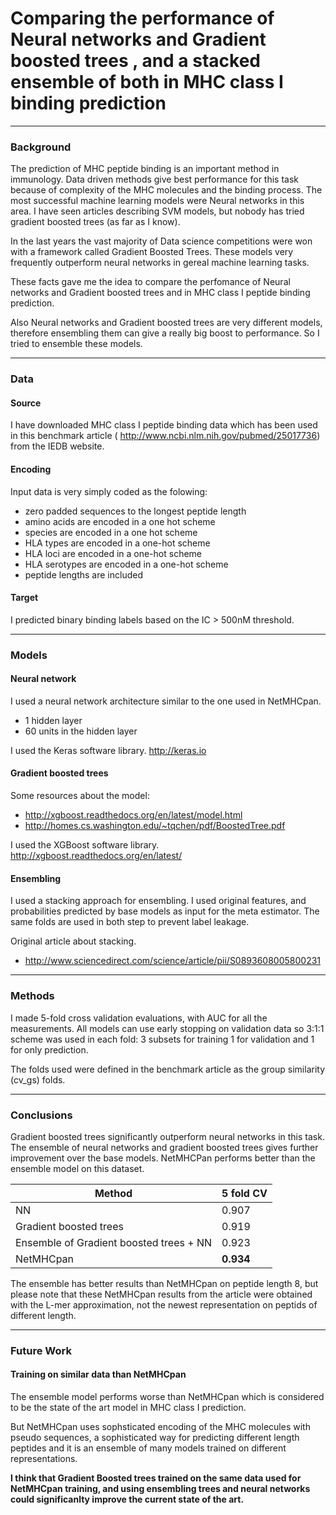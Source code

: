 # Comparing the performance of Neural networks and Gradient boosted trees  , and a stacked ensemble of both in MHC class I binding prediction


---
### Background

The prediction of MHC peptide binding is an important method in immunology. Data driven methods give best performance for this task because of complexity of the MHC molecules and the binding process. The most successful machine learning models were Neural networks in this area.  I have seen articles describing SVM models, but nobody has tried gradient boosted trees (as far as I know).


In the last years the vast majority of Data science competitions were won with a framework called Gradient Boosted Trees. These models very frequently outperform neural networks in gereal machine learning tasks. 

These facts gave me the idea to compare the perfomance of  Neural networks  and Gradient boosted trees and in MHC class I peptide binding prediction.

Also Neural networks and Gradient boosted trees are very different models, therefore ensembling them can give a really big boost to performance. So I tried to ensemble these models.


----
### Data

#### Source
I have downloaded MHC class I peptide binding data which has been used in this benchmark article ( http://www.ncbi.nlm.nih.gov/pubmed/25017736)  from the IEDB website.


#### Encoding 

Input data is very simply coded as the folowing:
- zero padded sequences to the longest peptide length
- amino acids are encoded in a one hot scheme
- species are encoded in a one hot scheme
- HLA types are encoded in a one-hot scheme
- HLA loci are encoded in a one-hot scheme
- HLA serotypes are encoded in a one-hot scheme
- peptide lengths are included

#### Target 

I predicted binary binding labels based on the IC > 500nM threshold.


---

### Models

#### Neural network

I used a neural network architecture similar to the one used in NetMHCpan.
- 1 hidden layer
- 60 units in the hidden layer

I used the Keras software library. http://keras.io


#### Gradient boosted trees
Some resources about the model:
- http://xgboost.readthedocs.org/en/latest/model.html
- http://homes.cs.washington.edu/~tqchen/pdf/BoostedTree.pdf
    
I used the XGBoost software library. http://xgboost.readthedocs.org/en/latest/


#### Ensembling



I used a stacking approach for ensembling. I used original features, and probabilities predicted by base models as input for the meta estimator. The same folds are used in both step to prevent label leakage.

Original article about stacking.
- http://www.sciencedirect.com/science/article/pii/S0893608005800231




---

### Methods


I made 5-fold cross validation evaluations, with AUC for all the measurements. All models can use early stopping on validation data so 3:1:1 scheme was used in each fold: 3 subsets for training 1 for validation and 1 for only prediction.

The folds used were defined in the benchmark article as the group similarity (cv_gs) folds.



--- 

### Conclusions


Gradient boosted trees significantly outperform neural networks in this task. The ensemble of neural networks and gradient boosted trees gives further improvement over the base models. NetMHCPan performs better than the ensemble model on this dataset.


Method | 5 fold CV
--- | --- 
NN | 0.907
Gradient boosted trees | 0.919
Ensemble of Gradient boosted trees + NN | 0.923
NetMHCpan | **0.934**


The ensemble has better results than NetMHCpan on peptide length 8, but please note that these NetMHCpan results from the article were obtained with the L-mer approximation, not the newest representation on peptids of different length.

---


### Future Work

#### Training on similar data than NetMHCpan

The ensemble model performs worse than NetMHCpan which is considered to be the state of the art model in MHC class I prediction. 

But NetMHCpan uses sophsticated encoding of the MHC molecules with pseudo sequences, a sophisticated way for predicting different length peptides and it is an ensemble of many models trained on different representations. 

**I think that Gradient Boosted trees trained on the same data used for NetMHCpan training, and using ensembling trees and neural networks could significanlty improve the current state of the art.**



